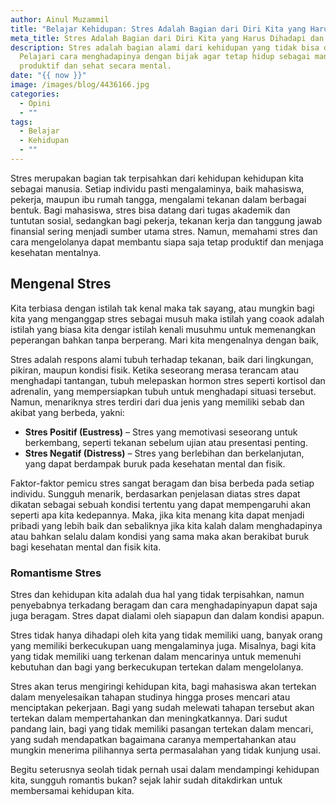```yaml
---
author: Ainul Muzammil
title: "Belajar Kehidupan: Stres Adalah Bagian dari Diri Kita yang Harus Dihadapi "
meta_title: Stres Adalah Bagian dari Diri Kita yang Harus Dihadapi dan Dimenangkan
description: Stres adalah bagian alami dari kehidupan yang tidak bisa dihindari.
  Pelajari cara menghadapinya dengan bijak agar tetap hidup sebagai manusia
  produktif dan sehat secara mental.
date: "{{ now }}"
image: /images/blog/4436166.jpg
categories:
  - Opini
  - ""
tags:
  - Belajar
  - Kehidupan
  - ""
---
```

Stres merupakan bagian tak terpisahkan dari kehidupan kehidupan kita sebagai manusia. Setiap individu pasti mengalaminya, baik mahasiswa, pekerja, maupun ibu rumah tangga, mengalami tekanan dalam berbagai bentuk. Bagi mahasiswa, stres bisa datang dari tugas akademik dan tuntutan sosial, sedangkan bagi pekerja, tekanan kerja dan tanggung jawab finansial sering menjadi sumber utama stres. Namun, memahami stres dan cara mengelolanya dapat membantu siapa saja tetap produktif dan menjaga kesehatan mentalnya.

## M﻿engenal Stres

K﻿ita terbiasa dengan istilah tak kenal maka tak sayang, atau mungkin bagi kita yang menganggap stres sebagai musuh maka istilah yang coaok adalah istilah yang biasa kita dengar istilah kenali musuhmu untuk memenangkan peperangan bahkan tanpa berperang. Mari kita mengenalnya dengan baik,

Stres adalah respons alami tubuh terhadap tekanan, baik dari lingkungan, pikiran, maupun kondisi fisik. Ketika seseorang merasa terancam atau menghadapi tantangan, tubuh melepaskan hormon stres seperti kortisol dan adrenalin, yang mempersiapkan tubuh untuk menghadapi situasi tersebut. Namun, menariknya stres terdiri dari dua jenis yang memiliki sebab dan akibat yang berbeda, yakni:

* **Stres Positif (Eustress)** – Stres yang memotivasi seseorang untuk berkembang, seperti tekanan sebelum ujian atau presentasi penting.
* **Stres Negatif (Distress)** – Stres yang berlebihan dan berkelanjutan, yang dapat berdampak buruk pada kesehatan mental dan fisik.

Faktor-faktor pemicu stres sangat beragam dan bisa berbeda pada setiap individu. Sungguh menarik, berdasarkan penjelasan diatas stres dapat dikatan sebagai sebuah kondisi tertentu yang dapat mempengaruhi akan seperti apa kita kedepannya. Maka, jika kita menang kita dapat menjadi pribadi yang lebih baik dan sebaliknya jika kita kalah dalam menghadapinya atau bahkan selalu dalam kondisi yang sama maka akan berakibat buruk bagi kesehatan mental dan fisik kita.

### R﻿omantisme Stres

S﻿tres dan kehidupan kita adalah dua hal yang tidak terpisahkan, namun penyebabnya terkadang beragam dan cara menghadapinyapun dapat saja juga beragam. Stres dapat dialami oleh siapapun dan dalam kondisi apapun.

Stres tidak hanya dihadapi oleh kita yang tidak memiliki uang, banyak orang yang memiliki berkecukupan uang mengalaminya juga. Misalnya, bagi kita yang tidak memiliki uang terkenan dalam mencarinya untuk memenuhi kebutuhan dan bagi yang berkecukupan tertekan dalam mengelolanya.

S﻿tres akan terus mengiringi kehidupan kita, bagi mahasiswa akan tertekan dalam menyelesaikan tahapan studinya hingga proses mencari atau menciptakan pekerjaan. Bagi yang sudah melewati tahapan tersebut akan tertekan dalam mempertahankan dan meningkatkannya. Dari sudut pandang lain, bagi yang tidak memiliki pasangan tertekan dalam mencari, yang sudah mendapatkan bagaimana caranya mempertahankan atau mungkin menerima pilihannya serta permasalahan yang tidak kunjung usai.

Begitu seterusnya seolah tidak pernah usai dalam mendampingi kehidupan kita, sungguh romantis bukan? sejak lahir sudah ditakdirkan untuk membersamai kehidupan kita.